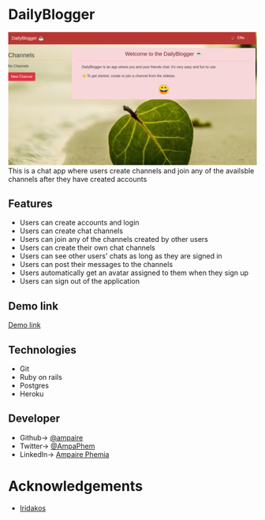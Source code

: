 
# DailyBlogger

![screenshot](Shot1.png)
This is a chat app where users create channels and join any of the availsble channels after they have created accounts


## Features
- Users can create accounts and login
- Users can create chat channels
- Users can join any of the channels created by other users
- Users can create their own chat channels
- Users can see other users' chats as long as they are  signed in
- Users can post their messages to the channels
- Users automatically get an avatar assigned to them when they sign up
- Users can sign out of the application

## Demo link
[Demo link](https://dailyblogger.herokuapp.com/users/sign_in)

## Technologies
- Git
- Ruby on rails
- Postgres
- Heroku

## Developer
- Github-> [@ampaire](https://github.com/ampaire)
- Twitter-> [@AmpaPhem](https://twitter.com/AmpaPhem)
- LinkedIn-> [Ampaire Phemia](https://www.linkedin.com/in/ampaire-phemia-b41619181)

# Acknowledgements
- [Iridakos](https://iridakos.com/programming/2019/04/04/creating-chat-application-rails-websockets)